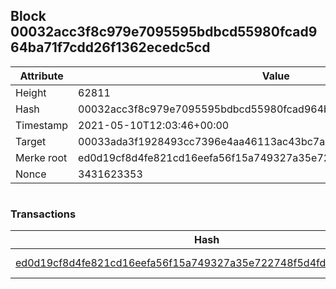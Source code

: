 ## Block 00032acc3f8c979e7095595bdbcd55980fcad964ba71f7cdd26f1362ecedc5cd

Attribute | Value
--- | ---
Height | 62811
Hash | 00032acc3f8c979e7095595bdbcd55980fcad964ba71f7cdd26f1362ecedc5cd
Timestamp | 2021-05-10T12:03:46+00:00
Target | 00033ada3f1928493cc7396e4aa46113ac43bc7ac52aab5d08e3934913716f64
Merke root | ed0d19cf8d4fe821cd16eefa56f15a749327a35e722748f5d4fdfa971800ea02
Nonce | 3431623353

```

```

### Transactions

Hash | Amount
--- | ---
[ed0d19cf8d4fe821cd16eefa56f15a749327a35e722748f5d4fdfa971800ea02](ed0d19cf8d4fe821cd16eefa56f15a749327a35e722748f5d4fdfa971800ea02.md) | 10.00000000 SKEPTI 

